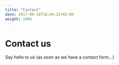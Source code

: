 ```yaml
---
title: "Contact"
date: 2017-08-18T18:04:12+02:00
weight: 1000
---
```


# Contact us

Say hello to us (as soon as we have a contact form...)